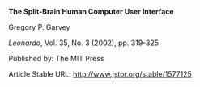 **The Split-Brain Human Computer User Interface**

  

Gregory P. Garvey

_Leonardo_, Vol. 35, No. 3 \(2002\), pp. 319-325

Published by: The MIT Press

Article Stable URL: <http://www.jstor.org/stable/1577125>

